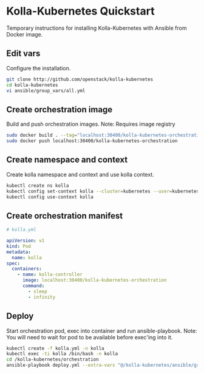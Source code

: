 # Kolla-Kubernetes Quickstart

Temporary instructions for installing Kolla-Kubernetes with Ansible from Docker image.

## Edit vars

Configure the installation.

```bash
git clone http://github.com/openstack/kolla-kubernetes
cd kolla-kubernetes
vi ansible/group_vars/all.yml
```

## Create orchestration image

Build and push orchestration images.
Note: Requires image registry 

```bash
sudo docker build . --tag="localhost:30400/kolla-kubernetes-orchestration:latest"
sudo docker push localhost:30400/kolla-kubernetes-orchestration
```

## Create namespace and context

Create kolla namespace and context and use kolla context.

```bash
kubectl create ns kolla
kubectl config set-context kolla --cluster=kubernetes --user=kubernetes-admin --namespace=kolla
kubectl config use-context kolla
```
## Create orchestration manifest

```yaml
# kolla.yml

apiVersion: v1
kind: Pod
metadata:
  name: kolla
spec:
  containers:
    - name: kolla-controller
      image: localhost:30400/kolla-kubernetes-orchestration
      command:
        - sleep
        - infinity
```

## Deploy

Start orchestration pod, exec into container and run ansible-playbook.
Note: You will need to wait for pod to be available before exec'ing into it.

```bash
kubectl create -f kolla.yml -n kolla
kubectl exec -ti kolla /bin/bash -n kolla
cd /kolla-kubernetes/orchestration
ansible-playbook deploy.yml --extra-vars "@/kolla-kubernetes/ansible/group_vars/all.yml"  --extra-vars "kolla_internal_address=<IP address>"
```